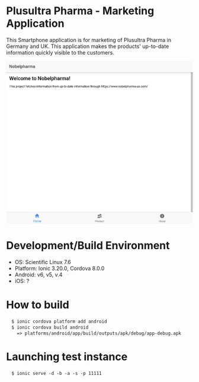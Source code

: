 # Plusultra Pharma - Marketing Application

This Smartphone application is for marketing of Plusultra Pharma in Germany and UK. This application makes the products' up-to-date information quickly visible to the customers.

  ![Application](img/ionic_test.jpg)


# Development/Build Environment

  * OS: Scientific Linux 7.6
  * Platform: Ionic 3.20.0, Cordova 8.0.0
  * Android: v6, v5, v.4
  * iOS: ?


# How to build

      $ ionic cordova platform add android
      $ ionic cordova build android
        => platforms/android/app/build/outputs/apk/debug/app-debug.apk
       

# Launching test instance

      $ ionic serve -d -b -a -s -p 11111

